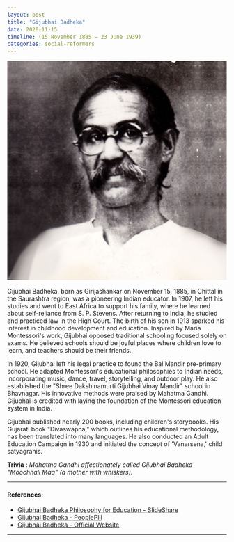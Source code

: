```yaml
---
layout: post
title: "Gijubhai Badheka"
date: 2020-11-15
timeline: (15 November 1885 – 23 June 1939)
categories: social-reformers
---
```


<img src="/images/gijubhai-badheka.jpg" alt="Gijubhai Badheka Image" class="circular-img" />

Gijubhai Badheka, born as Girijashankar on November 15, 1885, in Chittal in the Saurashtra region, was a pioneering Indian educator. In 1907, he left his studies and went to East Africa to support his family, where he learned about self-reliance from S. P. Stevens. After returning to India, he studied and practiced law in the High Court. The birth of his son in 1913 sparked his interest in childhood development and education. Inspired by Maria Montessori's work, Gijubhai opposed traditional schooling focused solely on exams. He believed schools should be joyful places where children love to learn, and teachers should be their friends.

In 1920, Gijubhai left his legal practice to found the Bal Mandir pre-primary school. He adapted Montessori's educational philosophies to Indian needs, incorporating music, dance, travel, storytelling, and outdoor play. He also established the "Shree Dakshinamurti Gijubhai Vinay Mandir" school in Bhavnagar. His innovative methods were praised by Mahatma Gandhi. Gijubhai is credited with laying the foundation of the Montessori education system in India.

Gijubhai published nearly 200 books, including children's storybooks. His Gujarati book "Divaswapna," which outlines his educational methodology, has been translated into many languages. He also conducted an Adult Education Campaign in 1930 and initiated the concept of 'Vanarsena,' child satyagrahis.

__Trivia__ : *Mahatma Gandhi affectionately called Gijubhai Badheka "Moochhali Maa" (a mother with whiskers).*

---

#### References:

- [Gijubhai Badheka Philosophy for Education - SlideShare](https://www.slideshare.net/jasvinderkaur46/gijubhai-badheka-philosophy-for-education)
- [Gijubhai Badheka - PeoplePill](https://peoplepill.com/people/gijubhai-badheka/)
- [Gijubhai Badheka - Official Website](https://www.gijubhaibadheka.in/)

---
